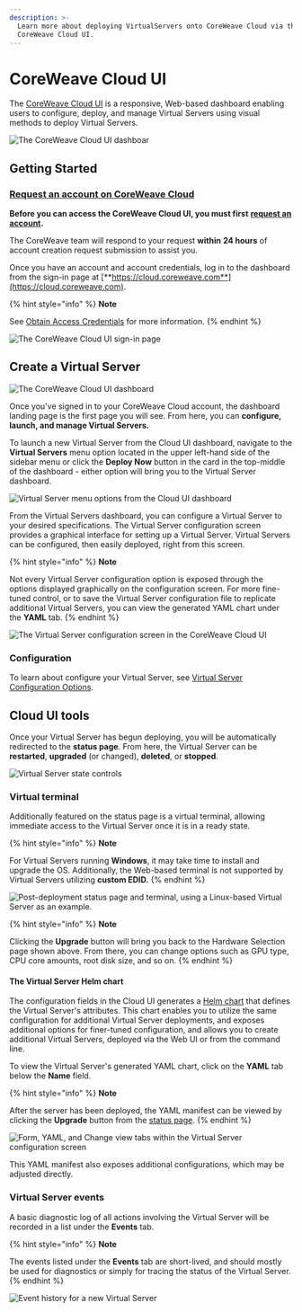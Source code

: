 ```yaml
---
description: >-
  Learn more about deploying VirtualServers onto CoreWeave Cloud via the
  CoreWeave Cloud UI.
---
```


# CoreWeave Cloud UI

The [CoreWeave Cloud UI](https://apps.coreweave.com/) is a responsive, Web-based dashboard enabling users to configure, deploy, and manage Virtual Servers using visual methods to deploy Virtual Servers.

![The CoreWeave Cloud UI dashboar](<../../docs/.gitbook/assets/image (75).png>)

## Getting Started

### [Request an account on CoreWeave Cloud](https://cloud.coreweave.com/request-account)

**Before you can access the CoreWeave Cloud UI, you must first** [**request an account**](https://cloud.coreweave.com/request-account)**.**

The CoreWeave team will respond to your request **within** **24 hours** of account creation request submission to assist you.

Once you have an account and account credentials, log in to the dashboard from the sign-in page at [**https://cloud.coreweave.com**](https://cloud.coreweave.com).

{% hint style="info" %}
**Note**

See [Obtain Access Credentials](../../docs/coreweave-kubernetes/getting-started.md#obtain-access-credentials) for more information.
{% endhint %}

![The CoreWeave Cloud UI sign-in page](<../../docs/.gitbook/assets/image (78).png>)

## Create a Virtual Server

![The CoreWeave Cloud UI dashboard](<../../docs/.gitbook/assets/image (79).png>)

Once you've signed in to your CoreWeave Cloud account, the dashboard landing page is the first page you will see. From here, you can **configure, launch, and manage Virtual Servers.**

To launch a new Virtual Server from the Cloud UI dashboard, navigate to the **Virtual Servers** menu option located in the upper left-hand side of the sidebar menu or click the **Deploy Now** button in the card in the top-middle of the dashboard - either option will bring you to the Virtual Server dashboard.

![Virtual Server menu options from the Cloud UI dashboard](<../../docs/.gitbook/assets/image (67).png>)

From the Virtual Servers dashboard, you can configure a Virtual Server to your desired specifications. The Virtual Server configuration screen provides a graphical interface for setting up a Virtual Server. Virtual Servers can be configured, then easily deployed, right from this screen.

{% hint style="info" %}
**Note**

Not every Virtual Server configuration option is exposed through the options displayed graphically on the configuration screen. For more fine-tuned control, or to save the Virtual Server configuration file to replicate additional Virtual Servers, you can view the generated YAML chart under the **YAML** tab.
{% endhint %}

![The Virtual Server configuration screen in the CoreWeave Cloud UI](<../../docs/.gitbook/assets/image (69) (3).png>)

### Configuration

To learn about configure your Virtual Server, see [Virtual Server Configuration Options](../../docs/virtual-servers/virtual-server-configuration-options/).

## Cloud UI tools

Once your Virtual Server has begun deploying, you will be automatically redirected to the **status page**. From here, the Virtual Server can be **restarted**, **upgraded** (or changed), **deleted**, or **stopped**.

![Virtual Server state controls](<../../docs/.gitbook/assets/image (49) (1) (1).png>)

### Virtual terminal

Additionally featured on the status page is a virtual terminal, allowing immediate access to the Virtual Server once it is in a ready state.

{% hint style="info" %}
**Note**

For Virtual Servers running **Windows**, it may take time to install and upgrade the OS. Additionally, the Web-based terminal is not supported by Virtual Servers utilizing **custom EDID.**
{% endhint %}

![Post-deployment status page and terminal, using a Linux-based Virtual Server as an example.](../../docs/.gitbook/assets/vs-statuswithterm.png)

{% hint style="info" %}
**Note**

Clicking the **Upgrade** button will bring you back to the Hardware Selection page shown above. From there, you can change options such as GPU type, CPU core amounts, root disk size, and so on.
{% endhint %}

#### The Virtual Server Helm chart

The configuration fields in the Cloud UI generates a [Helm chart](https://helm.sh/docs/topics/charts/) that defines the Virtual Server's attributes. This chart enables you to utilize the same configuration for additional Virtual Server deployments, and exposes additional options for finer-tuned configuration, and allows you to create additional Virtual Servers, deployed via the Web UI or from the command line.

To view the Virtual Server's generated YAML chart, click on the **YAML** tab below the **Name** field.

{% hint style="info" %}
**Note**

After the server has been deployed, the YAML manifest can be viewed by clicking the **Upgrade** button from the [status page](coreweave-apps.md#the-status-page).
{% endhint %}

![Form, YAML, and Change view tabs within the Virtual Server configuration screen](../../docs/.gitbook/assets/vs-yaml-config.png)

This YAML manifest also exposes additional configurations, which may be adjusted directly.

### Virtual Server events

A basic diagnostic log of all actions involving the Virtual Server will be recorded in a list under the **Events** tab.

{% hint style="info" %}
**Note**

The events listed under the **Events** tab are short-lived, and should mostly be used for diagnostics or simply for tracing the status of the Virtual Server.
{% endhint %}

![Event history for a new Virtual Server](<../../docs/.gitbook/assets/image (50).png>)
